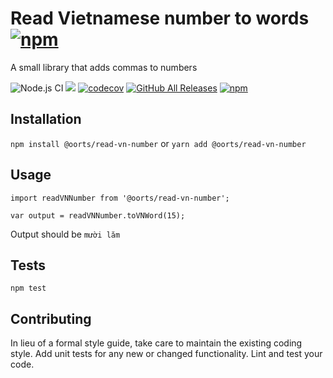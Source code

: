 # Read Vietnamese number to words [![npm](https://img.shields.io/npm/v/@oorts/read-vn-number.svg)](https://www.npmjs.com/package/@oorts/read-vn-number)

A small library that adds commas to numbers

![Node.js CI](https://github.com/oorts/read-vn-number/workflows/Node.js%20CI/badge.svg)
![](https://travis-ci.org/oorts/read-vn-number.svg?branch=master) [![codecov](https://codecov.io/gh/oorts/read-vn-number/branch/master/graph/badge.svg)](https://codecov.io/gh/oorts/read-vn-number)
[![GitHub All Releases](https://img.shields.io/github/downloads/oorts/read-vn-number/total.svg)](https://github.com/oorts/read-vn-number)
[![npm](https://img.shields.io/npm/dt/@oorts/read-vn-number.svg)](https://www.npmjs.com/package/@oorts/read-vn-number)

## Installation

`npm install @oorts/read-vn-number`
or
`yarn add @oorts/read-vn-number`

## Usage

    import readVNNumber from '@oorts/read-vn-number';

    var output = readVNNumber.toVNWord(15);

Output should be `mười lăm`

## Tests

`npm test`

## Contributing

In lieu of a formal style guide, take care to maintain the existing coding style. Add unit tests for any new or changed functionality. Lint and test your code.

